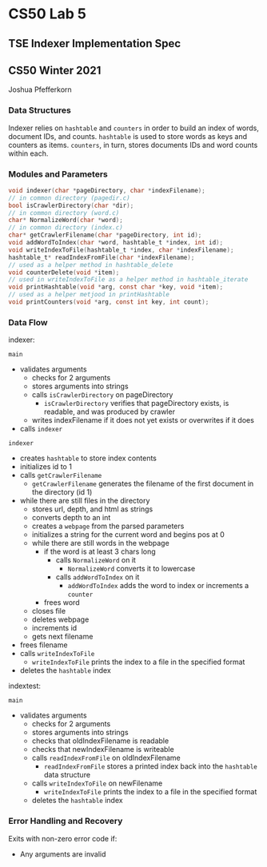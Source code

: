 # CS50 Lab 5
## TSE Indexer Implementation Spec
## CS50 Winter 2021
Joshua Pfefferkorn

### Data Structures

Indexer relies on `hashtable` and `counters` in order to build an index of words, document IDs, and counts. `hashtable` is used to store words as keys and counters as items. `counters`, in turn, stores documents IDs and word counts within each. 

### Modules and Parameters

```c
void indexer(char *pageDirectory, char *indexFilename);
// in common directory (pagedir.c)
bool isCrawlerDirectory(char *dir);
// in common directory (word.c)
char* NormalizeWord(char *word);
// in common directory (index.c)
char* getCrawlerFilename(char *pageDirectory, int id);
void addWordToIndex(char *word, hashtable_t *index, int id);
void writeIndexToFile(hashtable_t *index, char *indexFilename);
hashtable_t* readIndexFromFile(char *indexFilename);
// used as a helper method in hashtable_delete
void counterDelete(void *item);
// used in writeIndexToFile as a helper method in hashtable_iterate
void printHashtable(void *arg, const char *key, void *item);
// used as a helper metjood in printHashtable
void printCounters(void *arg, const int key, int count);
```

### Data Flow

indexer:

`main`
* validates arguments
    * checks for 2 arguments
    * stores arguments into strings
    * calls `isCrawlerDirectory` on pageDirectory
        * `isCrawlerDirectory` verifies that pageDirectory exists, is readable, and was produced by crawler
    * writes indexFilename if it does not yet exists or overwrites if it does
* calls `indexer`

`indexer`
* creates `hashtable` to store index contents
* initializes id to 1
* calls `getCrawlerFilename`
    * `getCrawlerFilename` generates the filename of the first document in the directory (id 1)
* while there are still files in the directory
    * stores url, depth, and html as strings
    * converts depth to an int
    * creates a `webpage` from the parsed parameters
    * initializes a string for the current word and begins pos at 0
    * while there are still words in the webpage
        * if the word is at least 3 chars long
            * calls `NormalizeWord` on it
                * `NormalizeWord` converts it to lowercase
            * calls `addWordToIndex` on it
                * `addWordToIndex` adds the word to index or increments a `counter`
        * frees word
    * closes file
    * deletes webpage
    * increments id
    * gets next filename
* frees filename
* calls `writeIndexToFile`
    * `writeIndexToFile` prints the index to a file in the specified format
* deletes the `hashtable` index

indextest:

`main`
* validates arguments
    * checks for 2 arguments
    * stores arguments into strings
    * checks that oldIndexFilename is readable
    * checks that newIndexFilename is writeable
    * calls `readIndexFromFile` on oldIndexFilename
        * `readIndexFromFile` stores a printed index back into the `hashtable` data structure
    * calls `writeIndexToFile` on newFilename
        * `writeIndexToFile` prints the index to a file in the specified format
    * deletes the `hashtable` index


### Error Handling and Recovery

Exits with non-zero error code if:
* Any arguments are invalid